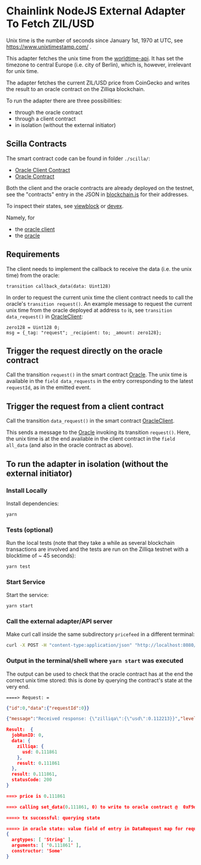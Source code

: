 # Chainlink NodeJS External Adapter To Fetch ZIL/USD

Unix time is the number of seconds since  January 1st, 1970 at UTC, see https://www.unixtimestamp.com/ .

This adapter fetches the unix time from the [worldtime-api](http://worldtimeapi.org/api/timezone/Europe/Berlin). It has set the timezone to central Europe (i.e. city of Berlin), which is, however, irrelevant for unix time.

The adapter fetches the current ZIL/USD price from CoinGecko and writes the result to an oracle contract on the Zilliqa blockchain.

To run the adapter there are three possibilities:
- through the oracle contract
- through a client contract
- in isolation (without the external initiator)

## Scilla Contracts
The smart contract code can be found in folder `./scilla/`:
- [Oracle Client Contract](./scilla/OracleClient.scilla)
- [Oracle Contract](./scilla/Oracle.scilla)

Both the client and the oracle contracts are already deployed on the testnet, see the "contracts" entry in the JSON in [blockchain.js](./secrets/blockchain.js) for their addresses.

To inspect their states, see [viewblock](https://viewblock.io/zilliqa?network=testnet) or [devex](https://devex.zilliqa.com/?network=https%3A%2F%2Fdev-api.zilliqa.com). 

Namely, for
- the [oracle client](https://viewblock.io/zilliqa/address/zil1vagqle985yhg87sr5x0t62qh5nuv0wfnqwme03?network=testnet&tab=state)
- the [oracle](https://viewblock.io/zilliqa/address/zil1l8dfe2hlrytnmmwq38yt6f0yy7qpyw7vdta9k3?network=testnet&tab=state)


## Requirements
The client needs to implement the callback to receive the data (i.e. the unix time) from the oracle:
```code
transition callback_data(data: Uint128)
```
In order to request the current unix time the client contract needs to call the oracle's `transition request()`. An example message to request the current unix time from the oracle deployed at address `to` is, see 
`transition data_request()` in [OracleClient](./scilla/OracleClient.scilla):
```code
zero128 = Uint128 0;
msg = {_tag: "request"; _recipient: to; _amount: zero128};

```
## Trigger the request directly on the oracle contract
Call the transition `request()` in the smart contract [Oracle](./scilla/Oracle.scilla). The unix time is available in the `field data_requests` in the entry corresponding to the latest `requestId`, as in the emitted event.

## Trigger the request from a client contract
Call the transition `data_request()` in the smart contract [OracleClient](./scilla/OracleClient.scilla). 

This sends a message to the [Oracle](./scilla/Oracle.scilla) invoking its transition `request()`. Here, the unix time is at the end available in the client contract in the `field all_data` (and also in the oracle contract as above).


## To run the adapter in isolation (without the external initiator)

### Install Locally
Install dependencies:

```bash
yarn
```

### Tests (optional)
Run the local tests (note that they take a while as several blockchain transactions are involved and the tests are run on the Zilliqa testnet with a blocktime of ~ 45 seconds):

```bash
yarn test
```
### Start Service

Start the service:
```bash
yarn start
```

### Call the external adapter/API server

Make curl call inside the same subdirectory `pricefeed` in a different terminal:
```bash
curl -X POST -H "content-type:application/json" "http://localhost:8080/" --data '{ "id": 0, "data":  { "requestId": 0} }'
```

### Output in the terminal/shell where ```yarn start``` was executed
The output can be used to check that the oracle contract has at the end the correct unix time stored: this is done by querying the contract's state at the very end.

` ====> Request: = `
```json
{"id":0,"data":{"requestId":0}}

{"message":"Received response: {\"zilliqa\":{\"usd\":0.112213}}","level":"info","timestamp":"2021-06-11T09:40:48.934Z"

Result:  { 
  jobRunID: 0,
  data: { 
    zilliqa: { 
      usd: 0.111861 
    }, 
    result: 0.111861 
  },
  result: 0.111861,
  statusCode: 200 
}

===> price is 0.111861

===> calling set_data(0.111861, 0) to write to oracle contract @  0xF9da9CaaFF19173dEDC089c8BD25E42780123bCc

====> tx successful: querying state

====> in oracle state: value field of entry in DataRequest map for request with id = 0
{ 
  argtypes: [ 'String' ],
  arguments: [ '0.111861' ],
  constructor: 'Some' 
}
```
